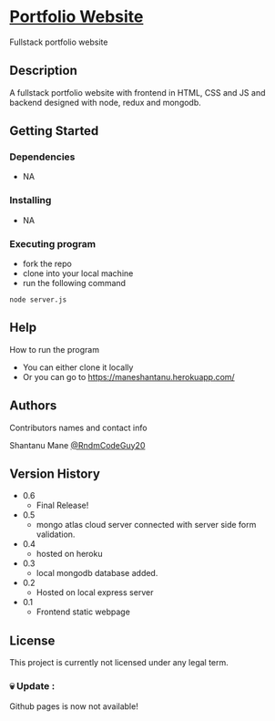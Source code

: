 # [Portfolio Website](https://maneshantanu.herokuapp.com/)

Fullstack portfolio website

## Description

A fullstack portfolio website with frontend in HTML, CSS and JS and backend designed with node, redux and mongodb.

## Getting Started

### Dependencies

* NA

### Installing

* NA

### Executing program

* fork the repo
* clone into your local machine
* run the following command
```
node server.js
```

## Help

How to run the program
* You can either clone it locally
* Or you can go to https://maneshantanu.herokuapp.com/

## Authors

Contributors names and contact info

Shantanu Mane
[@RndmCodeGuy20](https://github.com/RndmCodeGuy20/)

## Version History

* 0.6
    * Final Release!
* 0.5
    * mongo atlas cloud server connected with server side form validation. 
* 0.4
    * hosted on heroku 
* 0.3
    * local mongodb database added.
* 0.2
    * Hosted on local express server
* 0.1
    * Frontend static webpage

## License

This project is currently not licensed under any legal term.

### 💀 Update : 

Github pages is now not available!

